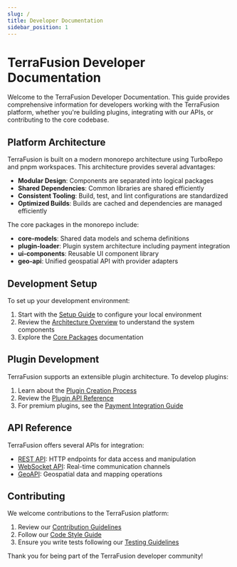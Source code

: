 ```yaml
---
slug: /
title: Developer Documentation
sidebar_position: 1
---
```


# TerraFusion Developer Documentation

Welcome to the TerraFusion Developer Documentation. This guide provides comprehensive information for developers working with the TerraFusion platform, whether you're building plugins, integrating with our APIs, or contributing to the core codebase.

## Platform Architecture

TerraFusion is built on a modern monorepo architecture using TurboRepo and pnpm workspaces. This architecture provides several advantages:

- **Modular Design**: Components are separated into logical packages
- **Shared Dependencies**: Common libraries are shared efficiently
- **Consistent Tooling**: Build, test, and lint configurations are standardized
- **Optimized Builds**: Builds are cached and dependencies are managed efficiently

The core packages in the monorepo include:

- **core-models**: Shared data models and schema definitions
- **plugin-loader**: Plugin system architecture including payment integration
- **ui-components**: Reusable UI component library
- **geo-api**: Unified geospatial API with provider adapters

## Development Setup

To set up your development environment:

1. Start with the [Setup Guide](./setup.md) to configure your local environment
2. Review the [Architecture Overview](./architecture.md) to understand the system components
3. Explore the [Core Packages](./core-packages/core-models.md) documentation

## Plugin Development

TerraFusion supports an extensible plugin architecture. To develop plugins:

1. Learn about the [Plugin Creation Process](./plugins/creating-plugins.md)
2. Review the [Plugin API Reference](./plugins/plugin-api.md)
3. For premium plugins, see the [Payment Integration Guide](./plugins/payment-integration.md)

## API Reference

TerraFusion offers several APIs for integration:

- [REST API](./api/rest-api.md): HTTP endpoints for data access and manipulation
- [WebSocket API](./api/websocket-api.md): Real-time communication channels
- [GeoAPI](./api/geo-api.md): Geospatial data and mapping operations

## Contributing

We welcome contributions to the TerraFusion platform:

1. Review our [Contribution Guidelines](./contributing/guidelines.md)
2. Follow our [Code Style Guide](./contributing/code-style.md)
3. Ensure you write tests following our [Testing Guidelines](./contributing/testing.md)

Thank you for being part of the TerraFusion developer community!